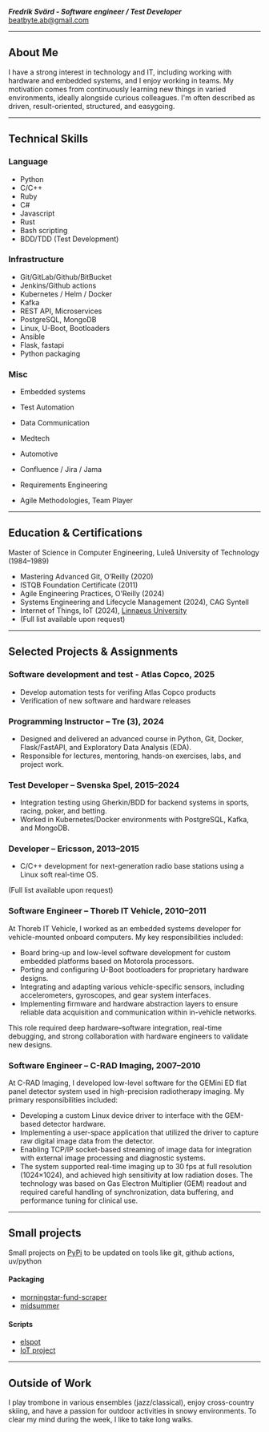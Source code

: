 
***Fredrik Svärd - Software engineer / Test Developer*** [beatbyte.ab@gmail.com](beatbyte@gmail.com)

---

## About Me  
I have a strong interest in technology and IT, including working with hardware and embedded systems, and I enjoy working in teams. My motivation comes from continuously learning new things in varied environments, ideally alongside curious colleagues. I'm often described as driven, result-oriented, structured, and easygoing.


---

## Technical Skills

### Language
- Python  
- C/C++  
- Ruby  
- C#  
- Javascript
- Rust 
- Bash scripting  
- BDD/TDD (Test Development)  

### Infrastructure
- Git/GitLab/Github/BitBucket
- Jenkins/Github actions
- Kubernetes / Helm / Docker  
- Kafka  
- REST API, Microservices  
- PostgreSQL, MongoDB  
- Linux, U-Boot, Bootloaders  
- Ansible
- Flask, fastapi
- Python packaging

### Misc 
- Embedded systems
- Test Automation  
- Data Communication
- Medtech
- Automotive  
- Confluence / Jira / Jama 
- Requirements Engineering  

- Agile Methodologies, Team Player

---

## Education & Certifications  
Master of Science in Computer Engineering, Luleå University of Technology (1984–1989)  
- Mastering Advanced Git, O’Reilly (2020)  
- ISTQB Foundation Certificate (2011)  
- Agile Engineering Practices, O’Reilly (2024)
- Systems Engineering and Lifecycle Management (2024), CAG Syntell
- Internet of Things, IoT (2024), [Linnaeus University](https://lnu.se/en/)
- (Full list available upon request)

---

## Selected Projects & Assignments

### Software development and test - Atlas Copco, 2025
- Develop automation tests for verifing Atlas Copco products
- Verification of new software and hardware releases

### Programming Instructor – Tre (3), 2024  
- Designed and delivered an advanced course in Python, Git, Docker, Flask/FastAPI, and Exploratory Data Analysis (EDA).  
- Responsible for lectures, mentoring, hands-on exercises, labs, and project work.

### Test Developer – Svenska Spel, 2015–2024  
- Integration testing using Gherkin/BDD for backend systems in sports, racing, poker, and betting.  
- Worked in Kubernetes/Docker environments with PostgreSQL, Kafka, and MongoDB.

### Developer – Ericsson, 2013–2015  
- C/C++ development for next-generation radio base stations using a Linux soft real-time OS.

(Full list available upon request)

### Software Engineer – Thoreb IT Vehicle, 2010–2011
At Thoreb IT Vehicle, I worked as an embedded systems developer for vehicle-mounted onboard computers. My key responsibilities included:

- Board bring-up and low-level software development for custom embedded platforms based on Motorola processors.
- Porting and configuring U-Boot bootloaders for proprietary hardware designs.
- Integrating and adapting various vehicle-specific sensors, including accelerometers, gyroscopes, and gear system interfaces.
- Implementing firmware and hardware abstraction layers to ensure reliable data acquisition and communication within in-vehicle networks.

This role required deep hardware–software integration, real-time debugging, and strong collaboration with hardware engineers to validate new designs.


### Software Engineer – C-RAD Imaging, 2007–2010
At C-RAD Imaging, I developed low-level software for the GEMini ED flat panel detector system used in high-precision radiotherapy imaging. My primary responsibilities included: 

- Developing a custom Linux device driver to interface with the GEM-based detector hardware.
- Implementing a user-space application that utilized the driver to capture raw digital image data from the detector.
- Enabling TCP/IP socket-based streaming of image data for integration with external image processing and diagnostic systems.
- The system supported real-time imaging up to 30 fps at full resolution (1024×1024), and achieved high sensitivity at low radiation doses. The technology was based on Gas Electron Multiplier (GEM) readout and required careful handling of synchronization, data buffering, and performance tuning for clinical use.

---

## Small projects

Small projects on [PyPi](https://pypi.org/) to be updated on tools like git, github actions, uv/python

#### Packaging

- [morningstar-fund-scraper](https://pypi.org/project/morningstar-fund-scraper)
- [midsummer](https://pypi.org/project/midsummer)

#### Scripts

- [elspot](https://github.com/nfredrik/otvunget)
- [IoT project](https://github.com/nfredrik/mickarucken)

---

## Outside of Work  
I play trombone in various ensembles (jazz/classical), enjoy cross-country skiing, and have a passion for outdoor activities in snowy environments. To clear my mind during the week, I like to take long walks.


  
